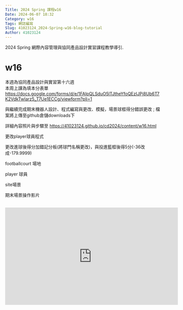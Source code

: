 ```yaml
---
Title: 2024 Spring 課程w16
Date: 2024-06-07 18:32
Category: w16
Tags: 網誌編寫
Slug: 41023124_2024-Spring-w16-blog-tutorial
Author: 41023124
---
```


2024 Spring 網際內容管理與協同產品設計實習課程教學導引.

<!-- PELICAN_END_SUMMARY -->

# w16

<p>本週為協同產品設計與實習第十六週<br>本周上課為填本分表單 <a href="https://docs.google.com/forms/d/e/1FAIpQLSduO5lTJtheYfoQEzIJPj8Ub6T7K2VdkTwIarz5_T7Ue1ECCg/viewform?pli=1">https://docs.google.com/forms/d/e/1FAIpQLSduO5lTJtheYfoQEzIJPj8Ub6T7K2VdkTwIarz5_T7Ue1ECCg/viewform?pli=1</a>&nbsp;</p>
<p>與繼續完成期末機器人設計、程式編寫與更改、模擬，場景球框得分錯誤更改 ; 檔案將上傳至github倉儲downloads下</p>
<p>詳細內容照片與步驟至 <a href="https://41023124.github.io/cd2024/content/w16.html">https://41023124.github.io/cd2024/content/w16.html</a>&nbsp;</p></p>
<p>更改player球員程式</p>
<p>更改進球後得分加錯記分板(將球門名稱更改)，與投進籃框後得5分(-36改成-179.9999)</p>
<p>footballcourt 場地</p>
<p>player 球員</p>
<p>site場景</p>
<p>期末場景操作影片<br><br></p>
<p><iframe width="560" height="315" allow="accelerometer; autoplay; clipboard-write; encrypted-media; gyroscope; picture-in-picture; web-share" allowfullscreen="allowfullscreen" frameborder="0" referrerpolicy="strict-origin-when-cross-origin" src="https://www.youtube.com/embed/qX-zUc79-L8?si=cZZueZx-9MpKwHLj" title="YouTube video player"></iframe></p>